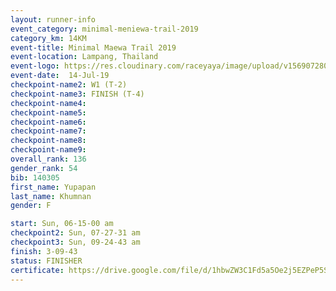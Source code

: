 ```yaml
---
layout: runner-info 
event_category: minimal-meniewa-trail-2019 
category_km: 14KM 
event-title: Minimal Maewa Trail 2019 
event-location: Lampang, Thailand 
event-logo: https://res.cloudinary.com/raceyaya/image/upload/v1569072805/logo/minimal-trail_ktnvsp.jpg 
event-date:  14-Jul-19 
checkpoint-name2: W1 (T-2) 
checkpoint-name3: FINISH (T-4) 
checkpoint-name4: 
checkpoint-name5: 
checkpoint-name6: 
checkpoint-name7: 
checkpoint-name8: 
checkpoint-name9: 
overall_rank: 136
gender_rank: 54
bib: 140305
first_name: Yupapan
last_name: Khumnan
gender: F

start: Sun, 06-15-00 am
checkpoint2: Sun, 07-27-31 am
checkpoint3: Sun, 09-24-43 am
finish: 3-09-43
status: FINISHER
certificate: https://drive.google.com/file/d/1hbwZW3C1Fd5a5Oe2j5EZPeP5SUAOgAb2/view?usp=sharing
---
```

